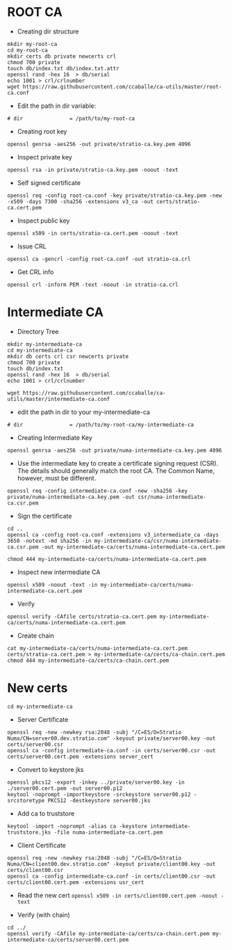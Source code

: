 # ROOT CA


* Creating dir structure

```
mkdir my-root-ca
cd my-root-ca
mkdir certs db private newcerts crl
chmod 700 private
touch db/index.txt db/index.txt.attr
openssl rand -hex 16  > db/serial
echo 1001 > crl/crlnumber
wget https://raw.githubusercontent.com/ccaballe/ca-utils/master/root-ca.conf
```

* Edit the path in dir variable:

```# dir               = /path/to/my-root-ca```

* Creating root key

`openssl genrsa -aes256 -out private/stratio-ca.key.pem 4096`

* Inspect private key

`openssl rsa -in private/stratio-ca.key.pem -noout -text`


* Self signed certificate

`openssl req -config root-ca.conf -key private/stratio-ca.key.pem -new -x509 -days 7300 -sha256 -extensions v3_ca -out certs/stratio-ca.cert.pem`

* Inspect public key

`openssl x509 -in certs/stratio-ca.cert.pem -noout -text`

* Issue CRL

`openssl ca -gencrl -config root-ca.conf -out stratio-ca.crl`

* Get CRL info

`openssl crl -inform PEM -text -noout -in stratio-ca.crl`


# Intermediate CA


* Directory Tree

```
mkdir my-intermediate-ca
cd my-intermediate-ca
mkdir db certs crl csr newcerts private
chmod 700 private
touch db/index.txt
openssl rand -hex 16  > db/serial
echo 1001 > crl/crlnumber

wget https://raw.githubusercontent.com/ccaballe/ca-utils/master/intermediate-ca.conf
```

* edit the path in dir to your my-intermediate-ca

`# dir               = /path/to/my-root-ca/my-intermediate-ca`

* Creating Intermediate Key

`openssl genrsa -aes256 -out private/numa-intermediate-ca.key.pem 4096`

* Use the intermediate key to create a certificate signing request (CSR). The details should generally match the root CA. The Common Name, however, must be different.

`openssl req -config intermediate-ca.conf -new -sha256 -key private/numa-intermediate-ca.key.pem -out csr/numa-intermediate-ca.csr.pem`

* Sign the certificate 

```
cd ..
openssl ca -config root-ca.conf -extensions v3_intermediate_ca -days 3650 -notext -md sha256 -in my-intermediate-ca/csr/numa-intermediate-ca.csr.pem -out my-intermediate-ca/certs/numa-intermediate-ca.cert.pem

chmod 444 my-intermediate-ca/certs/numa-intermediate-ca.cert.pem
```

* Inspect new intermediate CA

`openssl x509 -noout -text -in my-intermediate-ca/certs/numa-intermediate-ca.cert.pem`

* Verify

`openssl verify -CAfile certs/stratio-ca.cert.pem my-intermediate-ca/certs/numa-intermediate-ca.cert.pem`

* Create chain

```
cat my-intermediate-ca/certs/numa-intermediate-ca.cert.pem certs/stratio-ca.cert.pem > my-intermediate-ca/certs/ca-chain.cert.pem
chmod 444 my-intermediate-ca/certs/ca-chain.cert.pem
```

# New certs

`cd my-intermediate-ca`

* Server Certificate

```
openssl req -new -newkey rsa:2048 -subj "/C=ES/O=Stratio Numa/CN=server00.dev.stratio.com" -keyout private/server00.key -out certs/server00.csr
openssl ca -config intermediate-ca.conf -in certs/server00.csr -out certs/server00.cert.pem -extensions server_cert
```

* Convert to keystore jks
```
openssl pkcs12 -export -inkey ../private/server00.key -in ./server00.cert.pem -out server00.p12
keytool -noprompt -importkeystore -srckeystore server00.p12 -srcstoretype PKCS12 -destkeystore server00.jks
```

* Add ca to truststore
```
keytool -import -noprompt -alias ca -keystore intermediate-truststore.jks -file numa-intermediate-ca.cert.pem
```


* Client Certificate

```
openssl req -new -newkey rsa:2048 -subj "/C=ES/O=Stratio Numa/CN=client00.dev.stratio.com" -keyout private/client00.key -out certs/client00.csr
openssl ca -config intermediate-ca.conf -in certs/client00.csr -out certs/client00.cert.pem -extensions usr_cert
```

* Read the new cert
`openssl x509 -in certs/client00.cert.pem -noout -text `

* Verify (with chain)
```
cd ../
openssl verify -CAfile my-intermediate-ca/certs/ca-chain.cert.pem my-intermediate-ca/certs/server00.cert.pem
```


